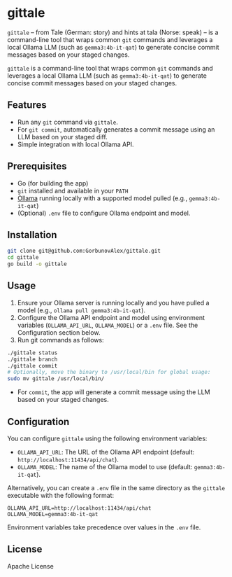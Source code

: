 # gittale

`gittale` – from Tale (German: story) and hints at tala (Norse: speak) – is a command-line tool that wraps common `git` commands and leverages a local Ollama LLM (such as `gemma3:4b-it-qat`) to generate concise commit messages based on your staged changes.

`gittale` is a command-line tool that wraps common `git` commands and leverages a local Ollama LLM (such as `gemma3:4b-it-qat`) to generate concise commit messages based on your staged changes.

## Features

- Run any `git` command via `gittale`.
- For `git commit`, automatically generates a commit message using an LLM based on your staged diff.
- Simple integration with local Ollama API.

## Prerequisites

- Go (for building the app)
- `git` installed and available in your `PATH`
- [Ollama](https://ollama.com/) running locally with a supported model pulled (e.g., `gemma3:4b-it-qat`)
- (Optional) `.env` file to configure Ollama endpoint and model.

## Installation

```sh
git clone git@github.com:GorbunovAlex/gittale.git
cd gittale
go build -o gittale
```

## Usage

1. Ensure your Ollama server is running locally and you have pulled a model (e.g., `ollama pull gemma3:4b-it-qat`).
2. Configure the Ollama API endpoint and model using environment variables (`OLLAMA_API_URL`, `OLLAMA_MODEL`) or a `.env` file. See the Configuration section below.
3. Run git commands as follows:

```sh
./gittale status
./gittale branch
./gittale commit
# Optionally, move the binary to /usr/local/bin for global usage:
sudo mv gittale /usr/local/bin/
```

- For `commit`, the app will generate a commit message using the LLM based on your staged changes.

## Configuration

You can configure `gittale` using the following environment variables:

- `OLLAMA_API_URL`: The URL of the Ollama API endpoint (default: `http://localhost:11434/api/chat`).
- `OLLAMA_MODEL`: The name of the Ollama model to use (default: `gemma3:4b-it-qat`).

Alternatively, you can create a `.env` file in the same directory as the `gittale` executable with the following format:

```dotenv
OLLAMA_API_URL=http://localhost:11434/api/chat
OLLAMA_MODEL=gemma3:4b-it-qat
```

Environment variables take precedence over values in the `.env` file.

## License

Apache License
